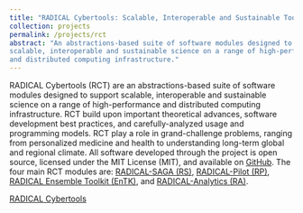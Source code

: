 ```yaml
---
title: "RADICAL Cybertools: Scalable, Interoperable and Sustainable Tools for Science"
collection: projects
permalink: /projects/rct
abstract: "An abstractions-based suite of software modules designed to support
scalable, interoperable and sustainable science on a range of high-performance
and distributed computing infrastructure."
---
```


RADICAL Cybertools (RCT) are an abstractions-based suite of software modules
designed to support scalable, interoperable and sustainable science on a range
of high-performance and distributed computing infrastructure. RCT build upon
important theoretical advances, software development best practices, and
carefully-analyzed usage and programming models. RCT play a role in
grand-challenge problems, ranging from personalized medicine and health to
understanding long-term global and regional climate. All software developed
through the project is open source, licensed under the MIT License (MIT), and
available on <a href="https://github.com/radical-cybertools">GitHub</a>. The
four main RCT modules are: 
<a href="https://github.com/radical-cybertools/saga-python">RADICAL-SAGA (RS)</a>, 
<a href="https://github.com/radical-cybertools/radical.pilot">RADICAL-Pilot (RP)</a>, 
<a href="https://github.com/radical-cybertools/radical.entk">RADICAL Ensemble Toolkit (EnTK)</a>, and 
<a href="https://github.com/radical-cybertools/radical.analytics">RADICAL-Analytics (RA)</a>.


<a href="https://radical-cybertools.github.io/"><i class="fa fa-github"></i> RADICAL Cybertools</a><br>
